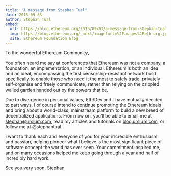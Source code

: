 ```yaml
---
title: "A message from Stephan Tual"
date: 2015-09-03
author: Stephan Tual
embed:
  url: https://blog.ethereum.org/2015/09/03/a-message-from-stephan-tual
  img: https://blog.ethereum.org/_next/image?url=%2Fimages%2Feth-org.jpeg&w=1080&q=75
  site: Ethereum Foundation Blog
---
```


To the wonderful Ethereum Community,

You often heard me say at conferences that Ethereum was not a company, a foundation, an implementation, or an individual. Ethereum is both an idea and an ideal, encompassing the first censorship-resistant network build specifically to enable those who need it the most to safely trade, privately self-organise and freely communicate, rather than relying on the crippled walled garden handed out by the powers that be.

Due to divergence in personal values, Eth/Dev and I have mutually decided to part ways. I of course intend to continue promoting the Ethereum ideals and bring about a world-class, mainstream platform to build a new breed of decentralized applications. From now on, you'll be able to email me at [stephan@ursium.com](mailto:stephan@ursium.com), read my articles and tutorials on [blog.ursium.com](http://blog.ursium.com), or follow me at @stephantual.

I want to thank each and everyone of you for your incredible enthusiasm and passion, helping pioneer what I believe is the most significant piece of software concept the world has ever seen. Your commitment inspired me, and on many occasions helped me keep going through a year and half of incredibly hard work.

See you very soon, Stephan
